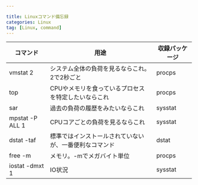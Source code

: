 ```yaml
---

title: Linuxコマンド備忘録
categories: Linux
tag: [Linux, command]
---
```


| コマンド        | 用途                                                   | 収録パッケージ |
|-----------------|--------------------------------------------------------|----------------|
| vmstat 2        | システム全体の負荷を見るならこれ。2で2秒ごと           | procps         |
| top             | CPUやメモリを食っているプロセスを特定したいならこれ    | procps         |
| sar             | 過去の負荷の履歴をみたいならこれ                       | sysstat        |
| mpstat -P ALL 1 | CPUコアごとの負荷を見るならこれ                        | sysstat        |
| dstat -taf      | 標準ではインストールされていないが、一番便利なコマンド | dstat          |
| free -m         | メモリ。-mでメガバイト単位                             | procps         |
| iostat -dmxt 1  | IO状況                                                 | sysstat        |

